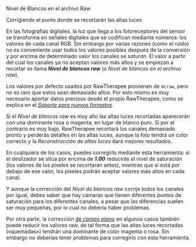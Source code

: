 <div class="pagetitle">

Nivel de Blancos en el archivo Raw

</div>
<div class="headline">

Corrigiendo el punto donde se recortarán las altas luces

</div>

En las fotografías digitales, la luz que llega a los fotoreceptores del
sensor se transforma en señales digitales que se codifican mediante
números: los valores de cada canal RGB. Sin embargo por varias razones
(como el ruido) no es conveniente usar todos los valores posibles
después de la conversión y por encima de determinado valor los canales
se *saturan*. El valor a partir del cual los canales ya no aceptan
valores más altos y se empiezan a recortar se llama ***Nivel de blancos
raw*** (o *Nivel de blancos en el archivo raw*).

Los valores por defecto usados por RawTherapee provienen de `dcraw`,
pero no es raro que estos sean demasiado altos. Por esto mismo es muy
necesario aportar datos precisos desde el propio RawTherapee, como se
explica en el [*Soporte para nuevos
formatos*](Adding_Support_for_New_Raw_Formats/es#Niveles_de_blanco_y_de_negro "wikilink").

Si el *Nivel de blancos raw* es muy alto las altas luces recortadas
aparecerán con una dominante rosa o magenta, en lugar de blanco puro. Si
por el contrario es muy bajo, RawTherapee recortará los canales
demasiado pronto y perderás detalles en las altas luces, aunque la foto
tendrá un color correcto y la *Reconstrucción de altas luces* dará
mejores resultados.

En cualquiera de los casos, puedes corregirlo mediante esta herramienta:
si el deslizador se sitúa por encima de ***1.00*** reducirás el nivel de
saturación (los valores de los píxeles se recortarán antes), mientras
que si está por debajo de ese valor, los píxeles podrán aceptar valores
más altos en cada canal.

Y aunque la corrección del *Nivel de blancos raw* corrije todos los
canales por igual, debes saber que hay cámaras que tienen diferentes
puntos de saturación para los diferentes canales, a pesar que las
diferencias suelen ser muy pequeñas, por lo cual no debería haber
problemas.

Por otra parte, la corrección [de *campo
plano*](Flat_Field/es "wikilink") en algunos casos también puede reducir
los valores raw, de tal forma que las altas luces recortadas
(«quemadas») tendrán una dominante de color magenta o rosa. Sin embargo
no deberías tener problemas para corregirlo con esta herramienta.